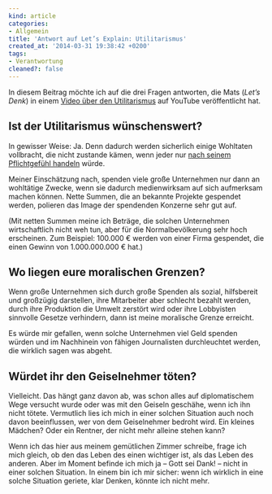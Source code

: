 ```yaml
---
kind: article
categories:
- Allgemein
title: 'Antwort auf Let’s Explain: Utilitarismus'
created_at: '2014-03-31 19:38:42 +0200'
tags:
- Verantwortung
cleaned?: false
---
```


In diesem Beitrag möchte ich auf die drei Fragen antworten, die Mats
(*Let’s Denk*) in einem [Video über den
Utilitarismus](https://www.youtube.com/watch?v=GmbhVxUVrGI "Let’s Explain: Utilitarismus nach Bentham & Mill")
auf YouTube veröffentlicht hat.

Ist der Utilitarismus wünschenswert?
------------------------------------

In gewisser Weise: Ja. Denn dadurch werden sicherlich einige Wohltaten
vollbracht, die nicht zustande kämen, wenn jeder nur [nach seinem
Pflichtgefühl
handeln](https://www.youtube.com/watch?v=Z8b4sCTrzkE "Let’s Explain: Kategorischer Imperativ nach Immanuel Kant")
würde.

Meiner Einschätzung nach, spenden viele große Unternehmen nur dann an
wohltätige Zwecke, wenn sie dadurch medienwirksam auf sich aufmerksam
machen können. Nette Summen, die an be­kann­te Projekte gespendet
werden, polieren das Image der spenden­den Konzerne sehr gut auf.

(Mit netten Summen meine ich Beträge, die solchen Unter­nehm­en
wirtschaftlich nicht weh tun, aber für die Normalbevölkerung sehr hoch
erscheinen. Zum Beispiel: 100.000 € werden von einer Firma gespendet,
die einen Gewinn von 1.000.000.000 € hat.)

Wo liegen eure moralischen Grenzen?
-----------------------------------

Wenn große Unternehmen sich durch große Spenden als sozial, hilfsbereit
und großzügig darstellen, ihre Mitarbeiter aber schlecht bezahlt werden,
durch ihre Produktion die Umwelt zerstört wird oder ihre Lobbyisten
sinnvolle Gesetze verhindern, dann ist meine moralische Grenze erreicht.

Es würde mir gefallen, wenn solche Unternehmen viel Geld spenden würden
und im Nachhinein von fähigen Journalisten durchleuchtet werden, die
wirklich sagen was abgeht.

Würdet ihr den Geiselnehmer töten?
----------------------------------

Vielleicht. Das hängt ganz davon ab, was schon alles auf diplomatischem
Wege versucht wurde oder was mit den Geiseln geschähe, wenn ich ihn
nicht tötete. Vermutlich lies ich mich in einer solchen Situation auch
noch davon beeinflussen, wer von dem Geiselnehmer bedroht wird. Ein
kleines Mädchen? Oder ein Rentner, der nicht mehr alleine stehen kann?

Wenn ich das hier aus meinem gemütlichen Zimmer schreibe, frage ich mich
gleich, ob den das Leben des einen wichtiger ist, als das Leben des
anderen. Aber im Moment befinde ich mich ja – Gott sei Dank! – nicht in
einer solchen Situation. In einem bin ich mir sicher: wenn ich wirklich
in eine solche Situation geriete, klar Denken, könnte ich nicht mehr.
